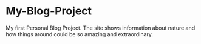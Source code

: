 # My-Blog-Project

My first Personal Blog Project. 
The site shows information about nature and how things around could be so amazing and extraordinary.
